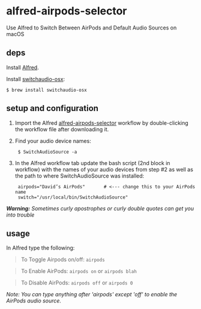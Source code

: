 # alfred-airpods-selector
Use Alfred to Switch Between AirPods and Default Audio Sources on macOS

## deps

Install [Alfred](https://www.alfredapp.com).

Install [switchaudio-osx](https://github.com/deweller/switchaudio-osx):

```
$ brew install switchaudio-osx
```

## setup and configuration

1. Import the Alfred [alfred-airpods-selector](https://github.com/notDavid/alfred-airpods-selector/blob/master/AirPods%20Selector.alfredworkflow?raw=true) workflow by double-clicking the workflow file after downloading it.
1. Find your audio device names:

        $ SwitchAudioSource -a

1. In the Alfred workflow tab update the bash script (2nd block in workflow) with the names of your audio devices from step #2 as well as the path to where SwitchAudioSource was installed:

        airpods="David’s AirPods"       # <--- change this to your AirPods name
        switch="/usr/local/bin/SwitchAudioSource"

_**Warning:** Sometimes curly apostrophes or curly double quotes can get you into trouble_

## usage

In Alfred type the following:

> To Toggle Airpods on/off:
    `airpods`

> To Enable AirPods:
> `airpods on` or `airpods blah`

> To Disable AirPods:
> `airpods off` or `airpods 0`

*Note: You can type anything after 'airpods' except 'off' to enable the AirPods audio source.*


